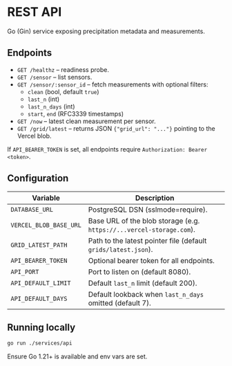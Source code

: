 # REST API

Go (Gin) service exposing precipitation metadata and measurements.

## Endpoints

- `GET /healthz` – readiness probe.
- `GET /sensor` – list sensors.
- `GET /sensor/:sensor_id` – fetch measurements with optional filters:
  - `clean` (bool, default `true`)
  - `last_n` (int)
  - `last_n_days` (int)
  - `start`, `end` (RFC3339 timestamps)
- `GET /now` – latest clean measurement per sensor.
- `GET /grid/latest` – returns JSON `{"grid_url": "..."}` pointing to the Vercel blob.

If `API_BEARER_TOKEN` is set, all endpoints require `Authorization: Bearer <token>`.

## Configuration

| Variable | Description |
|----------|-------------|
| `DATABASE_URL` | PostgreSQL DSN (sslmode=require). |
| `VERCEL_BLOB_BASE_URL` | Base URL of the blob storage (e.g. `https://...vercel-storage.com`). |
| `GRID_LATEST_PATH` | Path to the latest pointer file (default `grids/latest.json`). |
| `API_BEARER_TOKEN` | Optional bearer token for all endpoints. |
| `API_PORT` | Port to listen on (default 8080). |
| `API_DEFAULT_LIMIT` | Default `last_n` limit (default 200). |
| `API_DEFAULT_DAYS` | Default lookback when `last_n_days` omitted (default 7). |

## Running locally

```bash
go run ./services/api
```

Ensure Go 1.21+ is available and env vars are set.
